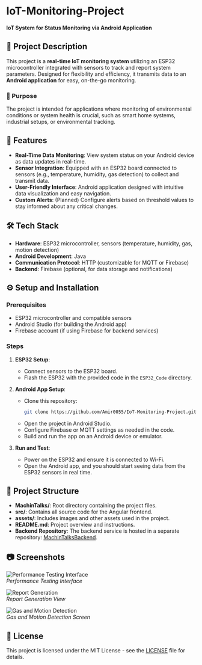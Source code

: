 # IoT-Monitoring-Project  
**IoT System for Status Monitoring via Android Application**

## 📖 Project Description
This project is a **real-time IoT monitoring system** utilizing an ESP32 microcontroller integrated with sensors to track and report system parameters. Designed for flexibility and efficiency, it transmits data to an **Android application** for easy, on-the-go monitoring.

### 🎯 Purpose
The project is intended for applications where monitoring of environmental conditions or system health is crucial, such as smart home systems, industrial setups, or environmental tracking. 

## 🚀 Features
- **Real-Time Data Monitoring**: View system status on your Android device as data updates in real-time.
- **Sensor Integration**: Equipped with an ESP32 board connected to sensors (e.g., temperature, humidity, gas detection) to collect and transmit data.
- **User-Friendly Interface**: Android application designed with intuitive data visualization and easy navigation.
- **Custom Alerts**: (Planned) Configure alerts based on threshold values to stay informed about any critical changes.

## 🛠️ Tech Stack
- **Hardware**: ESP32 microcontroller, sensors (temperature, humidity, gas, motion detection)
- **Android Development**: Java
- **Communication Protocol**: HTTP (customizable for MQTT or Firebase)
- **Backend**: Firebase (optional, for data storage and notifications)

## ⚙️ Setup and Installation

### Prerequisites
- ESP32 microcontroller and compatible sensors
- Android Studio (for building the Android app)
- Firebase account (if using Firebase for backend services)

### Steps
1. **ESP32 Setup**:
   - Connect sensors to the ESP32 board.
   - Flash the ESP32 with the provided code in the `ESP32_Code` directory.
   
2. **Android App Setup**:
   - Clone this repository:  
     ```bash
     git clone https://github.com/Amir0055/IoT-Monitoring-Project.git
     ```
   - Open the project in Android Studio.
   - Configure Firebase or MQTT settings as needed in the code.
   - Build and run the app on an Android device or emulator.

3. **Run and Test**:
   - Power on the ESP32 and ensure it is connected to Wi-Fi.
   - Open the Android app, and you should start seeing data from the ESP32 sensors in real time.

## 📂 Project Structure
- **MachinTalks/**: Root directory containing the project files.
- **src/**: Contains all source code for the Angular frontend.
- **assets/**: Includes images and other assets used in the project.
- **README.md**: Project overview and instructions.
- **Backend Repository**: The backend service is hosted in a separate repository: [MachinTalksBackend](https://github.com/mounakhattat/MachinTalksBackend).

## 📷 Screenshots
![Performance Testing Interface](https://github.com/user-attachments/assets/22ece27d-6eb4-49cd-a3e3-5ade46ee06ac)  
*Performance Testing Interface*

![Report Generation](https://github.com/user-attachments/assets/8915d8a8-fa0c-4416-aca7-3234b5560bd9)  
*Report Generation View*

![Gas and Motion Detection](https://github.com/user-attachments/assets/7e45d181-30bd-4d84-98a8-d15b1318d41b)  
*Gas and Motion Detection Screen*

## 📝 License
This project is licensed under the MIT License - see the [LICENSE](LICENSE) file for details.
